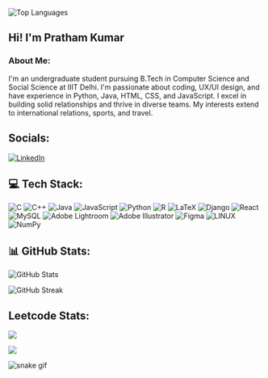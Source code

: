 ![Top Languages](https://github-readme-stats.vercel.app/api/top-langs/?username=shivamtiwari2112&theme=dark&hide_border=false&include_all_commits=true&count_private=false&layout=compact)

## Hi! I'm Pratham Kumar

### About Me:
I'm an undergraduate student pursuing B.Tech in Computer Science and Social Science at IIIT Delhi. I'm passionate about coding, UX/UI design, and have experience in Python, Java, HTML, CSS, and JavaScript. I excel in building solid relationships and thrive in diverse teams. My interests extend to international relations, sports, and travel.

## Socials:
[![LinkedIn](https://img.shields.io/badge/LinkedIn-%230077B5.svg?logo=linkedin&logoColor=white)](https://www.linkedin.com/in/shivamtiwari2112/) 

## 💻 Tech Stack:
![C](https://img.shields.io/badge/c-%2300599C.svg?style=for-the-badge&logo=c&logoColor=white) ![C++](https://img.shields.io/badge/c++-%2300599C.svg?style=for-the-badge&logo=c%2B%2B&logoColor=white) ![Java](https://img.shields.io/badge/java-%23ED8B00.svg?style=for-the-badge&logo=openjdk&logoColor=white) ![JavaScript](https://img.shields.io/badge/javascript-%23323330.svg?style=for-the-badge&logo=javascript&logoColor=%23F7DF1E) ![Python](https://img.shields.io/badge/python-3670A0?style=for-the-badge&logo=python&logoColor=ffdd54) ![R](https://img.shields.io/badge/r-%23276DC3.svg?style=for-the-badge&logo=r&logoColor=white) ![LaTeX](https://img.shields.io/badge/latex-%23008080.svg?style=for-the-badge&logo=latex&logoColor=white) ![Django](https://img.shields.io/badge/django-%23092E20.svg?style=for-the-badge&logo=django&logoColor=white) ![React](https://img.shields.io/badge/react-%2320232a.svg?style=for-the-badge&logo=react&logoColor=%2361DAFB) ![MySQL](https://img.shields.io/badge/mysql-%2300000f.svg?style=for-the-badge&logo=mysql&logoColor=white) ![Adobe Lightroom](https://img.shields.io/badge/Adobe%20Lightroom-31A8FF.svg?style=for-the-badge&logo=Adobe%20Lightroom&logoColor=white) ![Adobe Illustrator](https://img.shields.io/badge/adobe%20illustrator-%23FF9A00.svg?style=for-the-badge&logo=adobe%20illustrator&logoColor=white) ![Figma](https://img.shields.io/badge/figma-%23F24E1E.svg?style=for-the-badge&logo=figma&logoColor=white) ![LINUX](https://img.shields.io/badge/Linux-FCC624?style=for-the-badge&logo=linux&logoColor=black) ![NumPy](https://img.shields.io/badge/numpy-%23013243.svg?style=for-the-badge&logo=numpy&logoColor=white)

## 📊 GitHub Stats:
![GitHub Stats](https://github-readme-stats.vercel.app/api?username=shivamtiwari2112&theme=dark&hide_border=false&include_all_commits=true&count_private=false)  

![GitHub Streak](https://github-readme-streak-stats.herokuapp.com/?user=shivamtiwari2112&theme=dark&hide_border=false)  

## Leetcode Stats:
![](https://leetcard.jacoblin.cool/shivamkr21dec?ext=activity)

[![](https://visitcount.itsvg.in/api?id=shivamtiwari2112&icon=0&color=0)](https://visitcount.itsvg.in)

<!-- Proudly created with GPRM ( https://gprm.itsvg.in ) -->

![snake gif](https://github.com/PratK5708/PratK5708/blob/output/github-contribution-grid-snake.svg)
